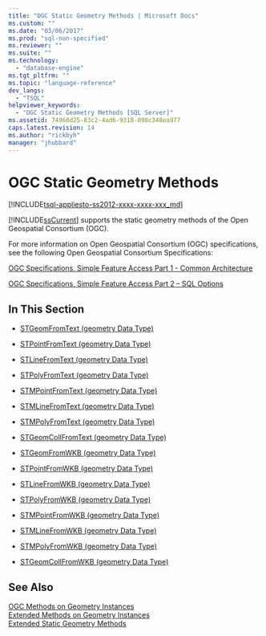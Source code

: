 ```yaml
---
title: "OGC Static Geometry Methods | Microsoft Docs"
ms.custom: ""
ms.date: "03/06/2017"
ms.prod: "sql-non-specified"
ms.reviewer: ""
ms.suite: ""
ms.technology: 
  - "database-engine"
ms.tgt_pltfrm: ""
ms.topic: "language-reference"
dev_langs: 
  - "TSQL"
helpviewer_keywords: 
  - "OGC Static Geometry Methods [SQL Server]"
ms.assetid: 74960d25-83c2-4ad6-9318-098c348ea977
caps.latest.revision: 14
ms.author: "rickbyh"
manager: "jhubbard"
---
```

# OGC Static Geometry Methods
[!INCLUDE[tsql-appliesto-ss2012-xxxx-xxxx-xxx_md](../../integration-services/system/stored-procedures/includes/tsql-appliesto-ss2012-xxxx-xxxx-xxx-md.md)]

  [!INCLUDE[ssCurrent](../../advanced-analytics/r-services/includes/sscurrent-md.md)] supports the static geometry methods of the Open Geospatial Consortium (OGC).  
  
 For more information on Open Geospatial Consortium (OGC) specifications, see the following Open Geospatial Consortium Specifications:  
  
 [OGC Specifications, Simple Feature Access Part 1 - Common Architecture](http://go.microsoft.com/fwlink/?LinkId=93627)  
  
 [OGC Specifications, Simple Feature Access Part 2 – SQL Options](http://go.microsoft.com/fwlink/?LinkId=93628)  
  
## In This Section  
  
-   [STGeomFromText &#40;geometry Data Type&#41;](../../t-sql/data-types/stgeomfromtext-geometry-data-type.md)  
  
-   [STPointFromText &#40;geometry Data Type&#41;](../../t-sql/data-types/stpointfromtext-geometry-data-type.md)  
  
-   [STLineFromText &#40;geometry Data Type&#41;](../../t-sql/data-types/stlinefromtext-geometry-data-type.md)  
  
-   [STPolyFromText &#40;geometry Data Type&#41;](../../t-sql/data-types/stpolyfromtext-geometry-data-type.md)  
  
-   [STMPointFromText &#40;geometry Data Type&#41;](../../t-sql/data-types/stmpointfromtext-geometry-data-type.md)  
  
-   [STMLineFromText &#40;geometry Data Type&#41;](../../t-sql/data-types/stmlinefromtext-geometry-data-type.md)  
  
-   [STMPolyFromText &#40;geometry Data Type&#41;](../../t-sql/data-types/stmpolyfromtext-geometry-data-type.md)  
  
-   [STGeomCollFromText &#40;geometry Data Type&#41;](../../t-sql/data-types/stgeomcollfromtext-geometry-data-type.md)  
  
-   [STGeomFromWKB &#40;geometry Data Type&#41;](../../t-sql/data-types/stgeomfromwkb-geometry-data-type.md)  
  
-   [STPointFromWKB &#40;geometry Data Type&#41;](../../t-sql/data-types/stpointfromwkb-geometry-data-type.md)  
  
-   [STLineFromWKB &#40;geometry Data Type&#41;](../../t-sql/data-types/stlinefromwkb-geometry-data-type.md)  
  
-   [STPolyFromWKB &#40;geometry Data Type&#41;](../../t-sql/data-types/stpolyfromwkb-geometry-data-type.md)  
  
-   [STMPointFromWKB &#40;geometry Data Type&#41;](../../t-sql/data-types/stmpointfromwkb-geometry-data-type.md)  
  
-   [STMLineFromWKB &#40;geometry Data Type&#41;](../../t-sql/data-types/stmlinefromwkb-geometry-data-type.md)  
  
-   [STMPolyFromWKB &#40;geometry Data Type&#41;](../../t-sql/data-types/stmpolyfromwkb-geometry-data-type.md)  
  
-   [STGeomCollFromWKB &#40;geometry Data Type&#41;](../../t-sql/data-types/stgeomcollfromwkb-geometry-data-type.md)  
  
## See Also  
 [OGC Methods on Geometry Instances](../../t-sql/data-types/ogc-methods-on-geometry-instances.md)   
 [Extended Methods on Geometry Instances](../../t-sql/data-types/extended-methods-on-geometry-instances.md)   
 [Extended Static Geometry Methods](../../t-sql/data-types/extended-static-geometry-methods.md)  
  
  
